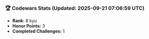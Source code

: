 ### 🏆 Codewars Stats (Updated: 2025-09-21 07:06:59 UTC)

- **Rank:** 8 kyu
- **Honor Points:** 3
- **Completed Challenges:** 1
